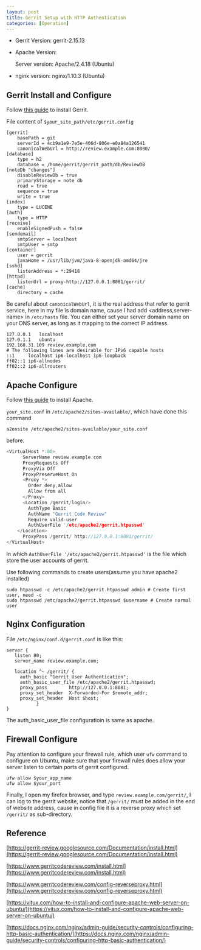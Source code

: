 ```yaml
---
layout: post
title: Gerrit Setup with HTTP Authentication
categories: [Operation]
---
```




- Gerrit Version: gerrit-2.15.13

- Apache Version:

  Server version: Apache/2.4.18 (Ubuntu)

- nginx version: nginx/1.10.3 (Ubuntu)

  

## Gerrit Install and Configure

Follow  [this guide]( https://gerrit-review.googlesource.com/Documentation/install.html) to install Gerrit.

File content of  `$your_site_path/etc/gerrit.config`

```
[gerrit]
	basePath = git
	serverId = 4cb9a1e9-7e5e-406d-806e-e0a84a126541
	canonicalWebUrl = http://review.example.com:8080/
[database]
	type = h2
	database = /home/gerrit/gerrit_path/db/ReviewDB
[noteDb "changes"]
	disableReviewDb = true
	primaryStorage = note db
	read = true
	sequence = true
	write = true
[index]
	type = LUCENE
[auth]
	type = HTTP
[receive]
	enableSignedPush = false
[sendemail]
	smtpServer = localhost
	smtpUser = smtp
[container]
	user = gerrit
	javaHome = /usr/lib/jvm/java-8-openjdk-amd64/jre
[sshd]
	listenAddress = *:29418
[httpd]
	listenUrl = proxy-http://127.0.0.1:8081/gerrit/
[cache]
	directory = cache
```

Be careful about `canonicalWebUrl`, it is the real address that refer to gerrit service, here in my file is domain name,  cause I had add <address,server-name> in `/etc/hosts` file. You can  either  set your server domain name on your DNS server, as long as it mapping to the correct IP address.



```
127.0.0.1	localhost
127.0.1.1	ubuntu
192.168.31.109 review.example.com
# The following lines are desirable for IPv6 capable hosts
::1     localhost ip6-localhost ip6-loopback
ff02::1 ip6-allnodes
ff02::2 ip6-allrouters
```



## Apache Configure

Follow [this guide]( https://vitux.com/how-to-install-and-configure-apache-web-server-on-ubuntu/) to install Apache.

`your_site.conf` in `/etc/apache2/sites-available/`, which have done this  command

`a2ensite /etc/apache2/sites-available/your_site.conf` 

before.

```h
<VirtualHost *:80>
	  ServerName review.example.com
	  ProxyRequests Off
	  ProxyVia Off
	  ProxyPreserveHost On
	  <Proxy *>
		Order deny,allow
		Allow from all
	  </Proxy>
	  <Location /gerrit/login/>
		AuthType Basic
		AuthName "Gerrit Code Review"
		Require valid-user
		AuthUserFile '/etc/apache2/gerrit.htpasswd'
	</Location>
	  ProxyPass /gerrit/ http://127.0.0.1:8081/gerrit/
</VirtualHost>

```

In which `AuthUserFile '/etc/apache2/gerrit.htpasswd'` is the file which store the user accounts of gerrit.

Use following commands to create users(assume you have apache2 installed)

```shell
sudo htpasswd -c /etc/apache2/gerrit.htpasswd admin # Create first user, need -c
sudo htpasswd /etc/apache2/gerrit.htpasswd $username # Create normal user
```



## Nginx Configuration

File `/etc/nginx/conf.d/gerrit.conf` is like this:

```
server {
   listen 80;
   server_name review.example.com;
   
   location ^~ /gerrit/ {
     auth_basic "Gerrit User Authentication";
     auth_basic_user_file /etc/apache2/gerrit.htpasswd;
     proxy_pass        http://127.0.0.1:8081;
     proxy_set_header  X-Forwarded-For $remote_addr;
     proxy_set_header  Host $host;
           }
} 

```

The auth_basic_user_file configuratioin is same as apache.





## Firewall Configure

Pay attention to configure your firewall rule,  which user `ufw` command to configure on Ubuntu, make sure that your firewall rules does allow your server listen to certain ports of gerrit configured.

```shell
ufw allow $your_app_name
ufw allow $your_port
```



Finally, I open my firefox browser, and type `review.example.com/gerrit/`,  I can log to the gerrit website, notice that `/gerrit/` must be added in the end of website address, cause in config file it is a  reverse proxy which set `/gerrit/` as sub-directory.

## Reference

[https://gerrit-review.googlesource.com/Documentation/install.html](https://gerrit-review.googlesource.com/Documentation/install.html)

[https://www.gerritcodereview.com/install.html](https://www.gerritcodereview.com/install.html)

[https://www.gerritcodereview.com/config-reverseproxy.html](https://www.gerritcodereview.com/config-reverseproxy.html)

[https://vitux.com/how-to-install-and-configure-apache-web-server-on-ubuntu/](https://vitux.com/how-to-install-and-configure-apache-web-server-on-ubuntu/)

[https://docs.nginx.com/nginx/admin-guide/security-controls/configuring-http-basic-authentication/](https://docs.nginx.com/nginx/admin-guide/security-controls/configuring-http-basic-authentication/)